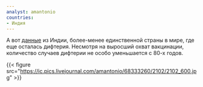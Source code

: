 ```yaml
---
analyst: amantonio
countries:
- Индия
---
```


А вот [данные](https://www.ncbi.nlm.nih.gov/pmc/articles/PMC3180947/) из Индии, более-менее единственной страны в мире, где еще осталась дифтерия. Несмотря на выросший охват вакцинации, количество случаев дифтерии не особо уменьшается с 80-х годов.

{{< figure src="https://ic.pics.livejournal.com/amantonio/68333260/2102/2102_600.jpg" >}}
